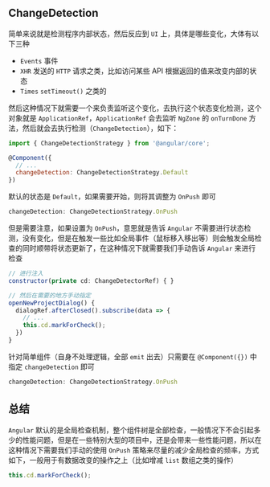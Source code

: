 ## ChangeDetection

简单来说就是检测程序内部状态，然后反应到 `UI` 上，具体是哪些变化，大体有以下三种

* `Events` 事件
* `XHR` 发送的 `HTTP` 请求之类，比如访问某些 API 根据返回的值来改变内部的状态
* `Times` `setTimeout()` 之类的

然后这种情况下就需要一个来负责监听这个变化，去执行这个状态变化检测，这个对象就是 `ApplicationRef`，`ApplicationRef` 会去监听 `NgZone` 的 `onTurnDone` 方法，然后就会去执行检测（`ChangeDetection`），如下：

```js
import { ChangeDetectionStrategy } from '@angular/core';

@Component({
  // ...
  changeDetection: ChangeDetectionStrategy.Default
})
```

默认的状态是 `Default`，如果需要开始，则将其调整为 `OnPush` 即可

```js
changeDetection: ChangeDetectionStrategy.OnPush
```

但是需要注意，如果设置为 `OnPush`，意思就是告诉 `Angular` 不需要进行状态检测，没有变化，但是在触发一些比如全局事件（鼠标移入移出等）则会触发全局检查的同时顺带将状态更新了，在这种情况下就需要我们手动告诉 `Angular` 来进行检查

```js
// 进行注入
constructor(private cd: ChangeDetectorRef) { }

// 然后在需要的地方手动指定
openNewProjectDialog() {
  dialogRef.afterClosed().subscribe(data => {
    // ...
    this.cd.markForCheck();
  })
}
```

针对简单组件（自身不处理逻辑，全部 `emit` 出去）只需要在 `@Component({})` 中指定 `changeDetection` 即可

```js
changeDetection: ChangeDetectionStrategy.OnPush
```


## 总结

`Angular` 默认的是全局检查机制，整个组件树是全部检查，一般情况下不会引起多少的性能问题，但是在一些特别大型的项目中，还是会带来一些性能问题，所以在这种情况下需要我们手动的使用 `OnPush` 策略来尽量的减少全局检查的频率，方式如下，一般用于有数据改变的操作之上（比如增减 `list` 数组之类的操作）

```js
this.cd.markForCheck();
```


